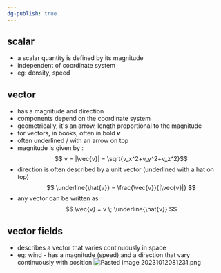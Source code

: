 ```yaml
---
dg-publish: true
---
```


## scalar
- a scalar quantity is defined by its magnitude
- independent of coordinate system
- eg: density, speed
## vector
- has a magnitude and direction
- components depend on the coordinate system
- geometrically, it's an arrow, length proportional to the magnitude
- for vectors, in books, often in bold **v**
- often underlined / with an arrow on top
- magnitude is given by : 
$$ v = |\vec{v}| = \sqrt{v_x^2+v_y^2+v_z^2}$$
- direction is often described by a unit vector (underlined with a hat on top) 
$$ \underline{\hat{v}} = \frac{\vec{v}}{|\vec{v}|} $$
- any vector can be written as: 
$$ \vec{v} = v \; \underline{\hat{v}}  $$
## vector fields
- describes a vector that varies continuously in space
- eg: wind - has a magnitude (speed) and a direction that vary continuously with position
![Pasted image 20231012081231.png](/img/user/pics/Pasted%20image%2020231012081231.png)
